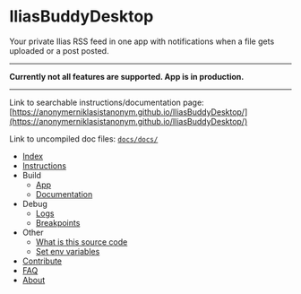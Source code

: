 # IliasBuddyDesktop

Your private Ilias RSS feed in one app with notifications when a file gets uploaded or a post posted.

---

**Currently not all features are supported. App is in production.**

---

Link to searchable instructions/documentation page: [https://anonymerniklasistanonym.github.io/IliasBuddyDesktop/](https://anonymerniklasistanonym.github.io/IliasBuddyDesktop/)

Link to uncompiled doc files: [`docs/docs/`](docs/docs/)

- [Index](docs/docs/index.md)
- [Instructions](docs/docs/instructions.md)
- Build
  - [App](docs/docs/build-app.md)
  - [Documentation](docs/docs/build-documentation.md)
- Debug
  - [Logs](docs/docs/debug-logs.md)
  - [Breakpoints](docs/docs/debug-breakpoints.md)
- Other
  - [What is this source code](docs/docs/other-what-is-this-source-code.md)
  - [Set env variables](docs/docs/other-set-env-variables.md)
- [Contribute](docs/docs/contribute.md)
- [FAQ](docs/docs/faq.md)
- [About](docs/docs/about.md)
